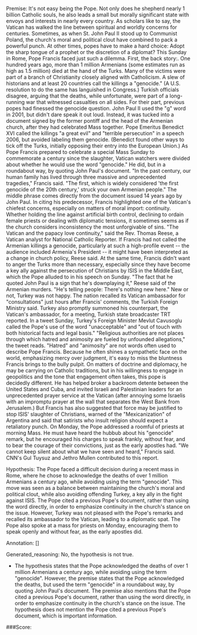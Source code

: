 
Premise:
It's not easy being the Pope. Not only does he shepherd nearly 1 billion Catholic souls, he also leads a small but morally significant state with envoys and interests in nearly every country. As scholars like to say, the Vatican has walked the line between spiritual and worldly concerns for centuries. Sometimes, as when St. John Paul II stood up to Communist Poland, the church's moral and political clout have combined to pack a powerful punch. At other times, popes have to make a hard choice: Adopt the sharp tongue of a prophet or the discretion of a diplomat? This Sunday in Rome, Pope Francis faced just such a dilemma. First, the back story:. One hundred years ago, more than 1 million Armenians (some estimates run as high as 1.5 million) died at the hand of the Turks. Many of the victims were part of a branch of Christianity closely aligned with Catholicism. A slew of  historians and at least 20 countries call the killings a "genocide." (A U.S. resolution to do the same has languished in Congress.) Turkish officials disagree, arguing that the deaths, while unfortunate, were part of a long-running war that witnessed casualties on all sides. For their part, previous popes had finessed the genocide question. John Paul II used the "g" word in 2001, but didn't dare speak it out loud. Instead, it was tucked into a document signed by the former pontiff and the head of the Armenian church, after they had celebrated Mass together. Pope Emeritus Benedict XVI called the killings "a great evil" and "terrible persecution" in a speech 2006, but avoided labeling them genocide. (Benedict found other ways to tick off the Turks, initially opposing their entry into the European Union.) As Pope Francis prepared to celebrate a special Mass Sunday to commemorate a century since the slaughter,  Vatican watchers were divided about whether he would use the word "genocide." He did, but in a roundabout way, by quoting John Paul's document. "In the past century, our human family has lived through three massive and unprecedented tragedies," Francis said. "The first, which is widely considered 'the first genocide of the 20th century,' struck your own Armenian people." The middle phrase comes directly from the document issued 14 years ago by John Paul. In citing his predecessor, Francis highlighted one of the Vatican's chiefest concerns, especially on matters of moral import: continuity. Whether holding the line against artificial birth control, declining to ordain female priests or dealing with diplomatic tensions, it sometimes seems as if the church considers inconsistency the most unforgivable of sins. "The Vatican and the papacy love continuity," said the Rev. Thomas Reese, a Vatican analyst for National Catholic Reporter. If Francis had not called the Armenian killings a genocide, particularly at such a high-profile event -- the audience included Armenia's President -- it might have been interpreted as a change in church policy, Reese said. At the same time, Francis didn't want to anger the Turks more than necessary, especially since they have become a key ally against the persecution of Christians by ISIS in the Middle East, which the Pope alluded to in his speech on Sunday. "The fact that he quoted John Paul is a sign that he's downplaying it," Reese said of the Armenian murders. "He's telling people: There's nothing new here." New or not, Turkey was not happy. The nation recalled its Vatican ambassador for "consultations" just hours after Francis' comments, the Turkish Foreign Ministry said. Turkey also promptly summoned his counterpart, the Vatican's ambassador, for a meeting, Turkish state broadcaster TRT reported. In a tweet Sunday, Turkey's Foreign Minister Mevlut Cavusoglu called the Pope's use of the word "unacceptable" and "out of touch with both historical facts and legal basis." "Religious authorities are not places through which hatred and animosity are fueled by unfounded allegations," the tweet reads. "Hatred" and "animosity" are not words often used to describe Pope Francis. Because he often shines a sympathetic face on the world, emphasizing mercy over judgment, it's easy to miss the bluntness Francis brings to the bully pulpit. On matters of doctrine and diplomacy, he may be carrying on Catholic traditions, but in his willingness to engage in geopolitics and the tone that engagement often takes, this pope is decidedly different. He has helped broker a backroom detente between the United States and Cuba, and invited Israeli and Palestinian leaders for an unprecedented prayer service at the Vatican (after annoying some Israelis with an impromptu prayer at the wall that separates the West Bank from Jerusalem.) But Francis has also suggested that force may be justified to stop ISIS' slaughter of Christians, warned of the "Mexicanization" of Argentina and said that satirists who insult religion should expect a retaliatory punch. On Monday, the Pope addressed a roomful of priests at morning Mass. He must have heard the hubbub about his "genocide" remark, but he encouraged his charges to speak frankly, without fear, and to bear the courage of their convictions, just as the early apostles had. "We cannot keep silent about what we have seen and heard," Francis said. CNN's Gul Tuysuz  and Jethro Mullen contributed to this report.


Hypothesis:
The Pope faced a difficult decision during a recent mass in Rome, where he chose to acknowledge the deaths of over 1 million Armenians a century ago, while avoiding using the term "genocide". This move was seen as a balance between maintaining the church's moral and political clout, while also avoiding offending Turkey, a key ally in the fight against ISIS. The Pope cited a previous Pope's document, rather than using the word directly, in order to emphasize continuity in the church's stance on the issue. However, Turkey was not pleased with the Pope's remarks and recalled its ambassador to the Vatican, leading to a diplomatic spat. The Pope also spoke at a mass for priests on Monday, encouraging them to speak openly and without fear, as the early apostles did.

Annotation:
[]

Generated_reasoning:
No, the hypothesis is not true. 
- The hypothesis states that the Pope acknowledged the deaths of over 1 million Armenians a century ago, while avoiding using the term "genocide". However, the premise states that the Pope acknowledged the deaths, but used the term "genocide" in a roundabout way, by quoting John Paul's document. The premise also mentions that the Pope cited a previous Pope's document, rather than using the word directly, in order to emphasize continuity in the church's stance on the issue. The hypothesis does not mention the Pope cited a previous Pope's document, which is important information.

###Score:
